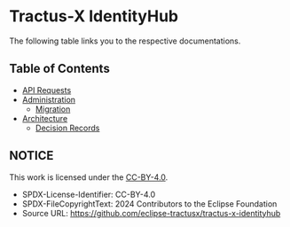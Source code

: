 # Tractus-X IdentityHub



The following table links you to the respective documentations.

## **Table of Contents**


- [API Requests](api/README.md)
- [Administration](admin)
    - [Migration](admin/migration-guide.md)
- [Architecture](architecture)
    - [Decision Records](architecture/decision-records)

## NOTICE

This work is licensed under the [CC-BY-4.0](https://creativecommons.org/licenses/by/4.0/legalcode).

- SPDX-License-Identifier: CC-BY-4.0
- SPDX-FileCopyrightText: 2024 Contributors to the Eclipse Foundation
- Source URL: <https://github.com/eclipse-tractusx/tractus-x-identityhub>